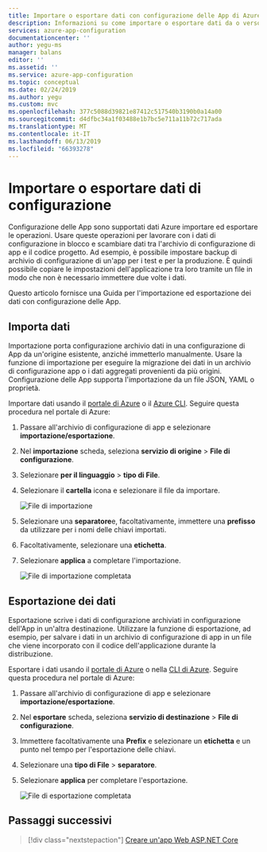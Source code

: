 ```yaml
---
title: Importare o esportare dati con configurazione delle App di Azure | Microsoft Docs
description: Informazioni su come importare o esportare dati da o verso una configurazione di App di Azure
services: azure-app-configuration
documentationcenter: ''
author: yegu-ms
manager: balans
editor: ''
ms.assetid: ''
ms.service: azure-app-configuration
ms.topic: conceptual
ms.date: 02/24/2019
ms.author: yegu
ms.custom: mvc
ms.openlocfilehash: 377c5088d39821e87412c517540b3190b0a14a00
ms.sourcegitcommit: d4dfbc34a1f03488e1b7bc5e711a11b72c717ada
ms.translationtype: MT
ms.contentlocale: it-IT
ms.lasthandoff: 06/13/2019
ms.locfileid: "66393278"
---
```

# <a name="import-or-export-configuration-data"></a>Importare o esportare dati di configurazione

Configurazione delle App sono supportati dati Azure importare ed esportare le operazioni. Usare queste operazioni per lavorare con i dati di configurazione in blocco e scambiare dati tra l'archivio di configurazione di app e il codice progetto. Ad esempio, è possibile impostare backup di archivio di configurazione di un'app per i test e per la produzione. È quindi possibile copiare le impostazioni dell'applicazione tra loro tramite un file in modo che non è necessario immettere due volte i dati.

Questo articolo fornisce una Guida per l'importazione ed esportazione dei dati con configurazione delle App.

## <a name="import-data"></a>Importa dati

Importazione porta configurazione archivio dati in una configurazione di App da un'origine esistente, anziché immetterlo manualmente. Usare la funzione di importazione per eseguire la migrazione dei dati in un archivio di configurazione app o i dati aggregati provenienti da più origini. Configurazione delle App supporta l'importazione da un file JSON, YAML o proprietà.

Importare dati usando il [portale di Azure](https://portal.azure.com) o il [Azure CLI](./scripts/cli-import.md). Seguire questa procedura nel portale di Azure:

1. Passare all'archivio di configurazione di app e selezionare **importazione/esportazione**.

2. Nel **importazione** scheda, seleziona **servizio di origine** > **File di configurazione**.

3. Selezionare **per il linguaggio** > **tipo di File**.

4. Selezionare il **cartella** icona e selezionare il file da importare.

    ![File di importazione](./media/import-file.png)

5. Selezionare una **separatore**e, facoltativamente, immettere una **prefisso** da utilizzare per i nomi delle chiavi importati.

6. Facoltativamente, selezionare una **etichetta**.

7. Selezionare **applica** a completare l'importazione.

    ![File di importazione completata](./media/import-file-complete.png)

## <a name="export-data"></a>Esportazione dei dati

Esportazione scrive i dati di configurazione archiviati in configurazione dell'App in un'altra destinazione. Utilizzare la funzione di esportazione, ad esempio, per salvare i dati in un archivio di configurazione di app in un file che viene incorporato con il codice dell'applicazione durante la distribuzione.

Esportare i dati usando il [portale di Azure](https://portal.azure.com) o nella [CLI di Azure](./scripts/cli-export.md). Seguire questa procedura nel portale di Azure:

1. Passare all'archivio di configurazione di app e selezionare **importazione/esportazione**.

2. Nel **esportare** scheda, seleziona **servizio di destinazione** > **File di configurazione**.

3. Immettere facoltativamente una **Prefix** e selezionare un **etichetta** e un punto nel tempo per l'esportazione delle chiavi.

4. Selezionare una **tipo di File** > **separatore**.

5. Selezionare **applica** per completare l'esportazione.

    ![File di esportazione completata](./media/export-file-complete.png)

## <a name="next-steps"></a>Passaggi successivi

> [!div class="nextstepaction"]
> [Creare un'app Web ASP.NET Core](./quickstart-aspnet-core-app.md)  
